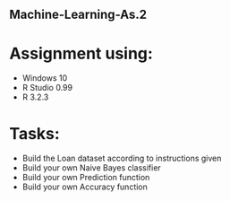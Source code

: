 ## Machine-Learning-As.2
# Assignment using: 
- Windows 10
- R Studio 0.99
- R 3.2.3

# Tasks:
- Build the Loan dataset according to instructions given
- Build your own Naive Bayes classifier
- Build your own Prediction function
- Build your own Accuracy function
